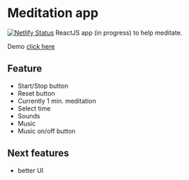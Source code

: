 # Meditation app
[![Netlify Status](https://api.netlify.com/api/v1/badges/eec23473-1c44-4797-8cbc-2f0da0854c89/deploy-status)](https://app.netlify.com/sites/condescending-mccarthy-f5194c/deploys)
ReactJS app (in progress) to help meditate.

Demo [click here](https://condescending-mccarthy-f5194c.netlify.app/)

## Feature

* Start/Stop button
* Reset button
* Currently 1 min. meditation
* Select time
* Sounds
* Music
* Music on/off button

## Next features
* better UI